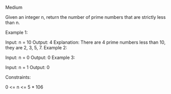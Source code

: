 Medium



Given an integer n, return the number of prime numbers that are strictly less than n.


Example 1:

Input: n = 10
Output: 4
Explanation: There are 4 prime numbers less than 10, they are 2, 3, 5, 7.
Example 2:

Input: n = 0
Output: 0
Example 3:

Input: n = 1
Output: 0
 

Constraints:

0 <= n <= 5 * 106